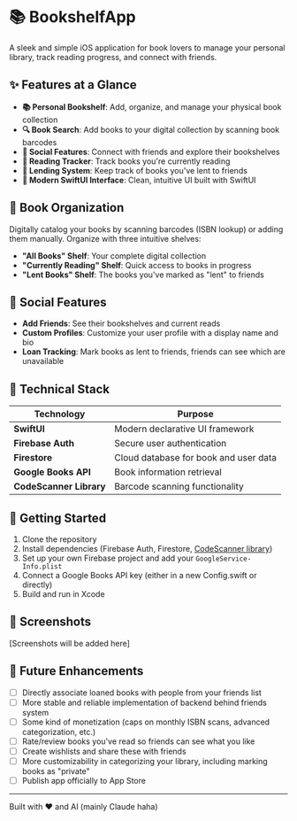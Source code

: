 # 📚 BookshelfApp

A sleek and simple iOS application for book lovers to manage your personal library, track reading progress, and connect with friends.


## ✨ Features at a Glance

- **📚 Personal Bookshelf**: Add, organize, and manage your physical book collection
- **🔍 Book Search**: Add books to your digital collection by scanning book barcodes
- **👥 Social Features**: Connect with friends and explore their bookshelves
- **📖 Reading Tracker**: Track books you're currently reading
- **📱 Lending System**: Keep track of books you've lent to friends
- **🎨 Modern SwiftUI Interface**: Clean, intuitive UI built with SwiftUI

## 📌 Book Organization

Digitally catalog your books by scanning barcodes (ISBN lookup) or adding them manually. Organize with three intuitive shelves:  

- **"All Books" Shelf**: Your complete digital collection
- **"Currently Reading" Shelf**: Quick access to books in progress
- **"Lent Books" Shelf**: The books you've marked as "lent" to friends

## 👥 Social Features

- **Add Friends**: See their bookshelves and current reads
- **Custom Profiles**: Customize your user profile with a display name and bio
- **Loan Tracking**: Mark books as lent to friends, friends can see which are unavailable

## 🔧 Technical Stack

| Technology | Purpose |
|------------|---------|
| **SwiftUI** | Modern declarative UI framework |
| **Firebase Auth** | Secure user authentication |
| **Firestore** | Cloud database for book and user data |
| **Google Books API** | Book information retrieval |
| **CodeScanner Library** | Barcode scanning functionality |

## 🚀 Getting Started

1. Clone the repository
2. Install dependencies (Firebase Auth, Firestore, [CodeScanner library](https://github.com/twostraws/CodeScanner.git))
3. Set up your own Firebase project and add your `GoogleService-Info.plist`
4. Connect a Google Books API key (either in a new Config.swift or directly)
5. Build and run in Xcode

## 📸 Screenshots

[Screenshots will be added here]

## 🔮 Future Enhancements

- [ ] Directly associate loaned books with people from your friends list
- [ ] More stable and reliable implementation of backend behind friends system
- [ ] Some kind of monetization (caps on monthly ISBN scans, advanced categorization, etc.)
- [ ] Rate/review books you've read so friends can see what you like
- [ ] Create wishlists and share these with friends
- [ ] More customizability in categorizing your library, including marking books as "private"
- [ ] Publish app officially to App Store

---

Built with ❤️ and AI (mainly Claude haha)

